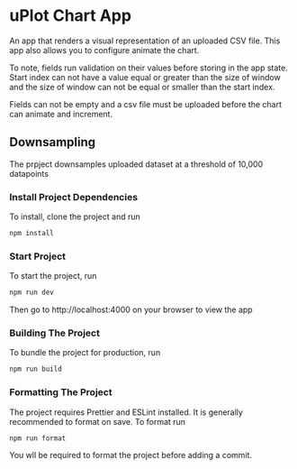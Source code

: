 # uPlot Chart App

An app that renders a visual representation of an uploaded CSV file. This app also allows you to configure animate the chart.

To note, fields run validation on their values before storing in the app state. Start index can not have a value equal or greater than the size of window and the size of window can not be equal or smaller than the start index.

Fields can not be empty and a csv file must be uploaded before the chart can animate and increment.

## Downsampling

The prpject downsamples uploaded dataset at a threshold of 10,000 datapoints

### Install Project Dependencies

To install, clone the project and run

```bash
npm install
```

### Start Project

To start the project, run

```bash
npm run dev
```

Then go to http://localhost:4000 on your browser to view the app

### Building The Project

To bundle the project for production, run

```bash
npm run build
```

### Formatting The Project

The project requires Prettier and ESLint installed. It is generally recommended to format on save. To format run

```bash
npm run format
```

You wll be required to format the project before adding a commit.
